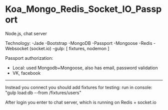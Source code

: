 # Koa_Mongo_Redis_Socket_IO_Passport


Node.js, chat server

Technology:
-Jade
-Bootstrap
-MongoDB
-Passport
-Mongoose
-Redis
-Websocket (socket.io)
-gulp: [ fixtures, nodemon ]


Passport authorization: 
- Local:
 used Mongodb+Mongoose, also has email, password validation
- VK, facebook
*********

Instead you connect you should add fixtures for testing:
run in console:
"gulp load:db --from /fixtures/users"

After login you enter to chat server, which is running on Redis + socket.io
